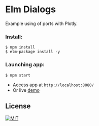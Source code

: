 # Elm Dialogs

Example using of ports with Plotly.


### Install:
```
$ npm install
$ elm-package install -y
```

### Launching app:
```
$ npm start
```

* Access app at `http://localhost:8080/`
* Or live [demo](http://elm-ports.surge.sh/)



## License
[![MIT](https://img.shields.io/packagist/l/doctrine/orm.svg)](https://github.com/ondrej-tucek/elm-ports/blob/master/LICENSE)

